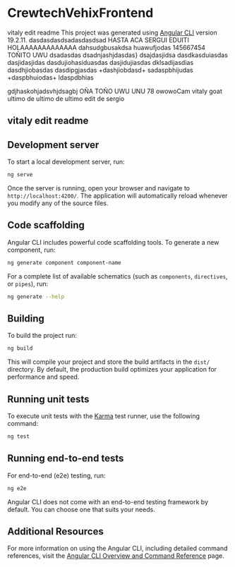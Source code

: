 # CrewtechVehixFrontend

vitaly edit readme
This project was generated using [Angular CLI](https://github.com/angular/angular-cli) version 19.2.11.
dasdasdasdsadasdasdsad
HASTA ACA SERGUI EDUITI
HOLAAAAAAAAAAAAA
dahsudgbusakdsa
huawufjodas
145667454
TOÑITO UWU
dsadasdas
dsadnjashjdasdas}
dsajdasjidsa
dasdkasduiasdas
dasjidasjidas
dasdujiohasiduasdas
dasjidujiasdas
dklsadijasdias
dasdhjiobasdas
dasdipgjasdas
+dashjiobdasd+
sadaspbhijudas
+daspbhuiodas+
ldaspdbhias

gdjhaskohjadsvhjdsagbj
OÑA
TOÑO
UWU
UNU
78
owowoCam
vitaly goat
ultimo de ultimo de ultimo edit de sergio
## vitaly edit readme

## Development server

To start a local development server, run:

```bash
ng serve
```

Once the server is running, open your browser and navigate to `http://localhost:4200/`. The application will automatically reload whenever you modify any of the source files.

## Code scaffolding

Angular CLI includes powerful code scaffolding tools. To generate a new component, run:

```bash
ng generate component component-name
```

For a complete list of available schematics (such as `components`, `directives`, or `pipes`), run:

```bash
ng generate --help
```

## Building

To build the project run:

```bash
ng build
```

This will compile your project and store the build artifacts in the `dist/` directory. By default, the production build optimizes your application for performance and speed.

## Running unit tests

To execute unit tests with the [Karma](https://karma-runner.github.io) test runner, use the following command:

```bash
ng test
```

## Running end-to-end tests

For end-to-end (e2e) testing, run:

```bash
ng e2e
```

Angular CLI does not come with an end-to-end testing framework by default. You can choose one that suits your needs.

## Additional Resources

For more information on using the Angular CLI, including detailed command references, visit the [Angular CLI Overview and Command Reference](https://angular.dev/tools/cli) page.

